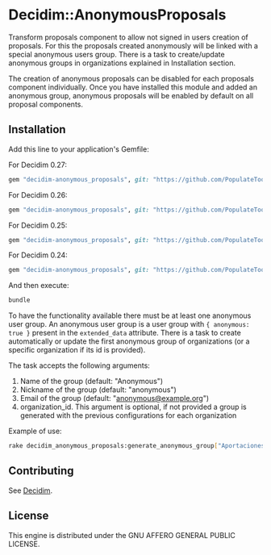 # Decidim::AnonymousProposals

Transform proposals component to allow not signed in users creation of
proposals. For this the proposals created anonymously will be linked with
a special anonymous users group. There is a task to create/update anonymous
groups in organizations explained in Installation section.

The creation of anonymous proposals can be disabled for each proposals
component individually. Once you have installed this module and added an
anonymous group, anonymous proposals will be enabled by default on all
proposal components.

## Installation

Add this line to your application's Gemfile:

For Decidim 0.27:
```ruby
gem "decidim-anonymous_proposals", git: "https://github.com/PopulateTools/decidim-module-anonymous_proposals", branch: "release/0.27-stable"
```

For Decidim 0.26:
```ruby
gem "decidim-anonymous_proposals", git: "https://github.com/PopulateTools/decidim-module-anonymous_proposals", branch: "release/0.26-stable"
```

For Decidim 0.25:
```ruby
gem "decidim-anonymous_proposals", git: "https://github.com/PopulateTools/decidim-module-anonymous_proposals", branch: "release/0.25-stable"
```

For Decidim 0.24:
```ruby
gem "decidim-anonymous_proposals", git: "https://github.com/PopulateTools/decidim-module-anonymous_proposals", branch: "release/0.24-stable"
```

And then execute:

```bash
bundle
```

To have the functionality available there must be at least one anonymous user group.
An anonymous user group is a user group with `{ anonymous: true }` present in the
`extended_data` attribute. There is a task to create automatically or update the
first anonymous group of organizations (or a specific organization if its id is
provided).

The task accepts the following arguments:

1. Name of the group (default: "Anonymous")
2. Nickname of the group (default: "anonymous")
3. Email of the group (default: "anonymous@example.org")
4. organization_id. This argument is optional, if not provided a group is generated
   with the previous configurations for each organization

Example of use:

```bash
rake decidim_anonymous_proposals:generate_anonymous_group["Aportaciones anónimas",anonima,anonymous@example.org]
```

## Contributing

See [Decidim](https://github.com/decidim/decidim).

## License

This engine is distributed under the GNU AFFERO GENERAL PUBLIC LICENSE.
